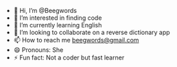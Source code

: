 - 👋 Hi, I’m @Beegwords
- 👀 I’m interested in finding code
- 🌱 I’m currently learning English
- 💞️ I’m looking to collaborate on a reverse dictionary app
- 📫 How to reach me beegwords@gmail.com
- 😄 Pronouns: She
- ⚡ Fun fact: Not a coder but fast learner

<!---
Beegwords/Beegwords is a ✨ special ✨ repository because its `README.md` (this file) appears on your GitHub profile.
You can click the Preview link to take a look at your changes.
--->
